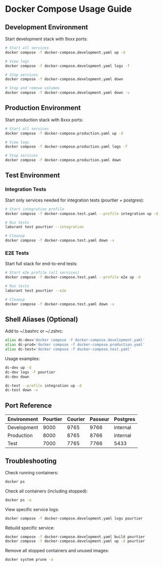 # Docker Compose Usage Guide

## Development Environment

Start development stack with 9xxx ports:
```bash
# Start all services
docker compose -f docker-compose.development.yaml up -d

# View logs
docker compose -f docker-compose.development.yaml logs -f

# Stop services
docker compose -f docker-compose.development.yaml down

# Stop and remove volumes
docker compose -f docker-compose.development.yaml down -v
```

## Production Environment

Start production stack with 8xxx ports:
```bash
# Start all services
docker compose -f docker-compose.production.yaml up -d

# View logs
docker compose -f docker-compose.production.yaml logs -f

# Stop services
docker compose -f docker-compose.production.yaml down
```

## Test Environment

### Integration Tests

Start only services needed for integration tests (pourtier + postgres):
```bash
# Start integration profile
docker compose -f docker-compose.test.yaml --profile integration up -d

# Run tests
laborant test pourtier --integration

# Cleanup
docker compose -f docker-compose.test.yaml down -v
```

### E2E Tests

Start full stack for end-to-end tests:
```bash
# Start e2e profile (all services)
docker compose -f docker-compose.test.yaml --profile e2e up -d

# Run tests
laborant test pourtier --e2e

# Cleanup
docker compose -f docker-compose.test.yaml down -v
```

## Shell Aliases (Optional)

Add to ~/.bashrc or ~/.zshrc:
```bash
alias dc-dev='docker compose -f docker-compose.development.yaml'
alias dc-prod='docker compose -f docker-compose.production.yaml'
alias dc-test='docker compose -f docker-compose.test.yaml'
```

Usage examples:
```bash
dc-dev up -d
dc-dev logs -f pourtier
dc-dev down

dc-test --profile integration up -d
dc-test down -v
```

## Port Reference

| Environment | Pourtier | Courier | Passeur | Postgres |
|-------------|----------|---------|---------|----------|
| Development | 9000     | 9765    | 9766    | internal |
| Production  | 8000     | 8765    | 8766    | internal |
| Test        | 7000     | 7765    | 7766    | 5433     |

## Troubleshooting

Check running containers:
```bash
docker ps
```

Check all containers (including stopped):
```bash
docker ps -a
```

View specific service logs:
```bash
docker compose -f docker-compose.development.yaml logs pourtier
```

Rebuild specific service:
```bash
docker compose -f docker-compose.development.yaml build pourtier
docker compose -f docker-compose.development.yaml up -d pourtier
```

Remove all stopped containers and unused images:
```bash
docker system prune -a
```
